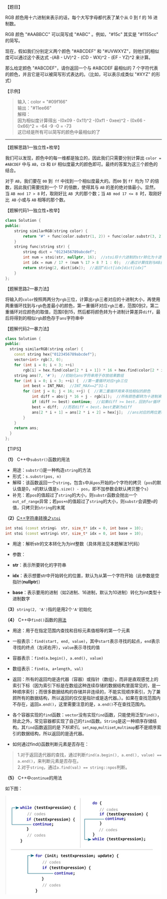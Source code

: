 【题目】

RGB 颜色用十六进制来表示的话，每个大写字母都代表了某个从 0 到 f 的 16 进制数。

RGB 颜色 "#AABBCC" 可以简写成 "#ABC" 。例如，"#15c" 其实是 "#1155cc" 的简写。

现在，假如我们分别定义两个颜色 "#ABCDEF" 和 "#UVWXYZ"，则他们的相似度可以通过这个表达式 -(AB - UV)^2 - (CD - WX)^2 - (EF - YZ)^2 来计算。

那么给定颜色 "#ABCDEF"，请你返回一个与 #ABCDEF 最相似的 7 个字符代表的颜色，并且它是可以被简写形式表达的。（比如，可以表示成类似 "#XYZ" 的形式）

【示例】

> 输入：color = "#09f166"  
> 输出："#11ee66"  
> 解释：   
> 因为相似度计算得出 -(0x09 - 0x11)^2 -(0xf1 - 0xee)^2 - (0x66 - 0x66)^2 = -64 -9 -0 = -73  
> 这已经是所有可以简写的颜色中最相似的了

---

【题解思路1—独立性+枚举】

我们可以发现，颜色中的每一维都是独立的，因此我们只需要分别计算出 `color = #ABCDEF` 中与 `AB`，`CD` 和 `EF` 相似度最大的颜色即可。最终的答案为这三个颜色的结合。

对于 `AB`，我们要在 `00` 到` ff` 中找到一个相似度最大的。而`00` 到 `ff `均为 17 的倍数，因此我们需要找到一个 17 的倍数，使得其与 `AB` 的差的绝对值最小。显然，当 `AB mod 17 > 8` 时，取刚好比 `AB `大的那个数；当 `AB mod 17 <= 8 `时，取刚好比` AB` 小或与 `AB` 相等的那个数。

【题解代码1—独立性+枚举】

```c++
class Solution {
public:
    string similarRGB(string color) {
        return "#" + func(color.substr(1, 2)) + func(color.substr(3, 2)) + func(color.substr(5, 2));  //color.substr(1, 2)：返回color中从1开始的2个字符的拷贝
    }
    string func(string str) {
        string dict = "0123456789abcdef";
        int num = stoi(str, nullptr, 16);  //stoi将十六进制的str转化为十进制
        int idx = num / 17 + (num % 17 > 8 ? 1 : 0);  //通过计算找到与AB差值最小的数
        return string(2, dict[idx]);  //返回“dict[idx]dict[idx]”
    }
};
```

【题解思路2—暴力法】

将输入的`color`按照两两分为`rgb`三位，计算出`rgb`三者对应的十进制大小，再使用两重循环找到与`rgb`色差最小的颜色，第一重循环对应`rgb`三者，范围0到2，第二重循环对应颜色的取值，范围0到15，然后都将颜色转为十进制计算差异`diff`，最后将得到的相似`rgb`颜色存于`ans`字符串中

【题解代码2—暴力法】

```c++
class Solution {
public:
  string similarRGB(string color) {
    const string hex{"0123456789abcdef"};
    vector<int> rgb(3, 0);
    for (int i = 0; i < 3; ++i)
        rgb[i] = hex.find(color[2 * i + 1]) * 16 + hex.find(color[2 * i + 2]);  //将color两位两位转成十进制，存于rgb中
    string ans(7, '#');  //初始化ans字符串用于存放结果数组
    for (int i = 0; i < 3; ++i) {  //第一重循环对应rgb三位
        int best = INT_MAX;  //INT_MAX==2^31-1
        for (int j = 0; j < 16; ++j) {  //第二重循环用来寻找相似的颜色
            int diff = abs(j * 16 + j - rgb[i]);  //所有颜色都转为十进制来计算差异
            if (diff >= best) continue;  //如果diff >= best，回到for循环
            best = diff;  //而若diff < best，best更新为diff
            ans[2 * i + 1] = ans[2 * i + 2] = hex[j];  //ans对应的两位更新为当前最相似的颜色代码，在rgb各自循环结束后，最终ans对应的即为最相似的颜色
        }
    }
    return ans;
  }
};
```

【TIPS】

**（1）** C++中`substr()`函数的用法

* 用途：`substr(`)是一种构造`string`的方法
* 形式：`s.substr(pos, n)`
* 解释：该函数返回一个`string`，包含`s`中从`pos`开始的`n`个字符的拷贝（`pos`的默认值是0，`n`的默认值是`s.size() - pos`，即不加参数会默认拷贝整个`s`）
* 补充：若`pos`的值超过了`string`的大小，则`substr`函数会抛出一个`out_of_range`异常；若`pos+n`的值超过了`string`的大小，则`substr`会调整`n`的值，只拷贝到`string`的末尾

**（2）**[C++字符串转换之`stoi`](https://blog.csdn.net/baidu_34884208/article/details/88342844)

```c++
int stoi (const string&  str, size_t* idx = 0, int base = 10);
int stoi (const wstring& str, size_t* idx = 0, int base = 10);
```

* 用途：解析str的文本转化为为int整数（具体用法见本题解法1代码）

* 参数：
* **str**：表示所要转化的字符串 
* **idx**：表示想要str中开始转化的位置，默认为从第一个字符开始（此参数是空指针(**nullptr**)）
* **base**：表示要用的进制（如2进制、16进制，默认为10进制）转化为int类型十进制数字

**（3）**`string(2, 'A')`指的是用2个`'A'`初始化

**（4）** C++中`find()`函数的[用法](https://blog.csdn.net/m0_37691414/article/details/86813102)

* 用途：用于在指定范围内查找和目标元素值相等的第一个元素

* 一般表示：`find(start, end, value)`，其中`start`表示寻找的起点，`end`表示寻找的终点（左闭右开），`value`表示寻找的值

* 容器表示：`find(a.begin(), a.end(), value)`

* 数组表示：`find(a, a+length, val)`

* 返回：所有的返回均是迭代器（容器）或指针（数组），而非是直观感觉上的索引下标（因为索引下标是在数组这种连续存储的数据结构里面常见的，是一种顺序索引；而很多数据结构的存储并非连续的，不能实现顺序索引，为了兼顾所有的数据结构，所以返回的仅仅是指针或是迭代器。）。如果在查找范围内不存在，返回`a.end()`，这里需要注意的是，`a.end()`不在查找范围内。

* 各个容器实现的`find`函数：`vector`没有实现`find`函数，只能使用泛型`find()`，除此之外，常见容器都实现了自己的`find`函数。`String`是这一种顺序存储结构，其`find`函数返回的是*下标索引*。`set`,`map`,`multiset`,`multimap`都不是顺序索引的数据结构，所以返回的是迭代器。

* 如何通过find()函数判断元素是否存在：  

>1.对于返回迭代器的查找，通过判断`find(a.begin(), a.end(), value) == a.end()`，来判断元素是否存在。    
2.对于`string`，通过`a.find(val) == string::npos`判断。

**（5）** C++中`continue`的用法

如下图：

![](https://github.com/Yorkzhang19961122/LeetCodeNotebook/blob/main/%E6%95%B0%E5%AD%A6/800.%E7%9B%B8%E4%BC%BCRGB%E9%A2%9C%E8%89%B2_E/800.png)

